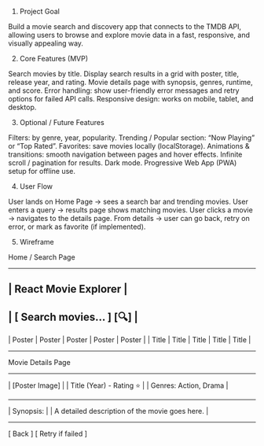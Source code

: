 1. Project Goal

Build a movie search and discovery app that connects to the TMDB API, allowing users to browse and explore movie data in a fast, responsive, and visually appealing way.

2. Core Features (MVP)

Search movies by title.
Display search results in a grid with poster, title, release year, and rating.
Movie details page with synopsis, genres, runtime, and score.
Error handling: show user-friendly error messages and retry options for failed API calls.
Responsive design: works on mobile, tablet, and desktop.

3. Optional / Future Features

Filters: by genre, year, popularity.
Trending / Popular section: “Now Playing” or “Top Rated”.
Favorites: save movies locally (localStorage).
Animations & transitions: smooth navigation between pages and hover effects.
Infinite scroll / pagination for results.
Dark mode.
Progressive Web App (PWA) setup for offline use.

4. User Flow

User lands on Home Page → sees a search bar and trending movies.
User enters a query → results page shows matching movies.
User clicks a movie → navigates to the details page.
From details → user can go back, retry on error, or mark as favorite (if implemented).

5. Wireframe

Home / Search Page

---

## | React Movie Explorer |

## | [ Search movies... ] [🔍] |

| Poster | Poster | Poster | Poster | Poster |
| Title | Title | Title | Title | Title |

---

Movie Details Page

---

| [Poster Image] |
| Title (Year) - Rating ⭐ |
| Genres: Action, Drama |

---

| Synopsis: |
| A detailed description of the movie goes here. |

---

[ Back ] [ Retry if failed ]
